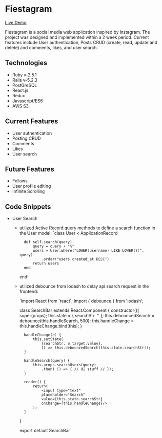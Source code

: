 # Fiestagram 

[Live Demo](https://fiestagram-ks.herokuapp.com/)

Fiestagram is a social media web application inspired by Instagram. The project was designed and implemented within a 2 week period. Current features include User authentication, Posts CRUD (create, read, update and delete) and comments, likes, and user search.

## Technologies  
* Ruby v-2.5.1
* Rails v-5.2.3
* PostGreSQL
* React.js
* Redux
* Javascript/ES6
* AWS S3

## Current Features
* User authentication 
* Posting CRUD 
* Comments
* Likes
* User search 

## Future Features 
* Follows
* User profile editing
* Infinite Scrolling 

## Code Snippets
* User Search
    - utilized Active Record query methods to define a search function in the User model:
        `class User < ApplicationRecord

            def self.search(query)
                query = query + "%"
                users = User.where("LOWER(username) LIKE LOWER(?)", query)
                    .order("users.created_at DESC")
                return users 
            end
        
        end`
    - utilized debounce from lodash to delay api search request in the frontend: 
        
        `import React from 'react'; 
        import { debounce } from 'lodash'; 

        class SearchBar extends React.Component {
            constructor(){
                super(props); 
                this.state = {
                    searchStr: ''
                }; 
                this.debouncedSearch = debounce(this.handleSearch, 500); 
                this.handleChange = this.handleChange.bind(this);
            }

            handleChange(e) {
                this.setState(
                    {searchStr: e.target.value},
                    () => this.debouncedSearch(this.state.searchStr)); 
            }

            handleSearch(query) {
                this.props.searchUsers(query)
                    .then( () => { // UI stuff // }); 
            }

            render() {
                return(
                    <input type="text" 
                    placeholder="Search"  
                    value={this.state.searchStr}
                    onChange={this.handleChange}/>
                );
            }
            
        }

        export default SearchBar`




